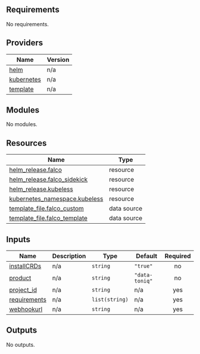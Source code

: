 ## Requirements

No requirements.

## Providers

| Name | Version |
|------|---------|
| <a name="provider_helm"></a> [helm](#provider\_helm) | n/a |
| <a name="provider_kubernetes"></a> [kubernetes](#provider\_kubernetes) | n/a |
| <a name="provider_template"></a> [template](#provider\_template) | n/a |

## Modules

No modules.

## Resources

| Name | Type |
|------|------|
| [helm_release.falco](https://registry.terraform.io/providers/hashicorp/helm/latest/docs/resources/release) | resource |
| [helm_release.falco_sidekick](https://registry.terraform.io/providers/hashicorp/helm/latest/docs/resources/release) | resource |
| [helm_release.kubeless](https://registry.terraform.io/providers/hashicorp/helm/latest/docs/resources/release) | resource |
| [kubernetes_namespace.kubeless](https://registry.terraform.io/providers/hashicorp/kubernetes/latest/docs/resources/namespace) | resource |
| [template_file.falco_custom](https://registry.terraform.io/providers/hashicorp/template/latest/docs/data-sources/file) | data source |
| [template_file.falco_template](https://registry.terraform.io/providers/hashicorp/template/latest/docs/data-sources/file) | data source |

## Inputs

| Name | Description | Type | Default | Required |
|------|-------------|------|---------|:--------:|
| <a name="input_installCRDs"></a> [installCRDs](#input\_installCRDs) | n/a | `string` | `"true"` | no |
| <a name="input_product"></a> [product](#input\_product) | n/a | `string` | `"data-toniq"` | no |
| <a name="input_project_id"></a> [project\_id](#input\_project\_id) | n/a | `string` | n/a | yes |
| <a name="input_requirements"></a> [requirements](#input\_requirements) | n/a | `list(string)` | n/a | yes |
| <a name="input_webhookurl"></a> [webhookurl](#input\_webhookurl) | n/a | `string` | n/a | yes |

## Outputs

No outputs.
